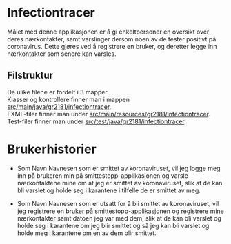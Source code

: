 # Infectiontracer
Målet med denne applikasjonen er å gi enkeltpersoner en oversikt over deres nærkontakter, samt varslinger dersom noen av de tester positivt på coronavirus. Dette gjøres ved å registrere en bruker, og deretter legge inn nærkontakter som senere kan varsles.

## Filstruktur
De ulike filene er fordelt i 3 mapper. <br>
Klasser og kontrollere finner man i mappen [src/main/java/gr2181/infectiontracer](src/main/java/gr2181/infectiontracer/).<br>
FXML-filer finner man under [src/main/resources/gr2181/infectiontracer](src/main/resources/gr2181/infectiontracer/). <br>
Test-filer finner man under [src/test/java/gr2181/infectiontracer](src/test/java/gr2181/infectiontracer/). <br>

# Brukerhistorier

- Som Navn Navnesen som er smittet av koronaviruset, vil jeg logge meg inn på brukeren min på smittestopp-applikasjonen og varsle nærkontaktene mine om at jeg er smittet av koronaviruset, slik at de kan bli varslet og holde seg i karantene i tilfelle de er smittet av meg.

- Som Navn Navnesen som er utsatt for å bli smittet av koronaviruset, vil jeg registrere en bruker på smittestopp-applikasjonen og registrere mine nærkontakter samt datoen jeg var med dem, slik at de kan bli varslet og holde seg i karantene om jeg blir smittet og så jeg kan bli varslet og holde meg i karantene om en av dem blir smittet.


